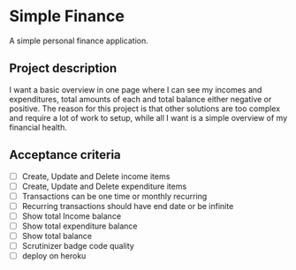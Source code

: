 # Simple Finance
A simple personal finance application.

## Project description
I want a basic overview in one page where I can see my incomes and expenditures, total amounts of each
and total balance either negative or positive. The reason for this project is that other solutions are too
complex and require a lot of work to setup, while all I want is a simple overview of my financial health.

## Acceptance criteria

- [ ] Create, Update and Delete income items
- [ ] Create, Update and Delete expenditure items
- [ ] Transactions can be one time or monthly recurring
- [ ] Recurring transactions should have end date or be infinite
- [ ] Show total Income balance
- [ ] Show total expenditure balance
- [ ] Show total balance
- [ ] Scrutinizer badge code quality
- [ ] deploy on heroku  
